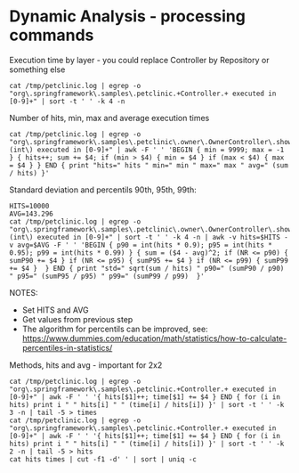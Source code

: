# Dynamic Analysis - processing commands

Execution time by layer - you could replace Controller by Repository or something else
```
cat /tmp/petclinic.log | egrep -o "org\.springframework\.samples\.petclinic.+Controller.+ executed in [0-9]+" | sort -t ' ' -k 4 -n
```

Number of hits, min, max and average execution times 
```
cat /tmp/petclinic.log | egrep -o "org\.springframework\.samples\.petclinic\.owner\.OwnerController\.showOwner\(int\) executed in [0-9]+" | awk -F ' ' 'BEGIN { min = 9999; max = -1 } { hits++; sum += $4; if (min > $4) { min = $4 } if (max < $4) { max = $4 } } END { print "hits=" hits " min=" min " max=" max " avg=" (sum / hits) }'
```

Standard deviation and percentils 90th, 95th, 99th:
```
HITS=10000
AVG=143.296
cat /tmp/petclinic.log | egrep -o "org\.springframework\.samples\.petclinic\.owner\.OwnerController\.showOwner\(int\) executed in [0-9]+" | sort -t ' ' -k 4 -n | awk -v hits=$HITS -v avg=$AVG -F ' ' 'BEGIN { p90 = int(hits * 0.9); p95 = int(hits * 0.95); p99 = int(hits * 0.99) } { sum = ($4 - avg)^2; if (NR <= p90) { sumP90 += $4 } if (NR <= p95) { sumP95 += $4 } if (NR <= p99) { sumP99 += $4 }  } END { print "std=" sqrt(sum / hits) " p90=" (sumP90 / p90) " p95=" (sumP95 / p95) " p99=" (sumP99 / p99)  }'
```
NOTES: 
- Set HITS and AVG
- Get values from previous step
- The algorithm for percentils can be improved, see:
https://www.dummies.com/education/math/statistics/how-to-calculate-percentiles-in-statistics/

Methods, hits and avg - important for 2x2
```
cat /tmp/petclinic.log | egrep -o "org\.springframework\.samples\.petclinic.+Controller.+ executed in [0-9]+" | awk -F ' ' '{ hits[$1]++; time[$1] += $4 } END { for (i in hits) print i " " hits[i] " " (time[i] / hits[i]) }' | sort -t ' ' -k 3 -n | tail -5 > times
cat /tmp/petclinic.log | egrep -o "org\.springframework\.samples\.petclinic.+Controller.+ executed in [0-9]+" | awk -F ' ' '{ hits[$1]++; time[$1] += $4 } END { for (i in hits) print i " " hits[i] " " (time[i] / hits[i]) }' | sort -t ' ' -k 2 -n | tail -5 > hits
cat hits times | cut -f1 -d' ' | sort | uniq -c
```


